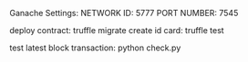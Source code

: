 Ganache Settings:
NETWORK ID: 5777
PORT NUMBER: 7545

deploy contract: truffle migrate
create id card: truffle test

test latest block transaction: python check.py

